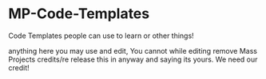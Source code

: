 # MP-Code-Templates
Code Templates people can use to learn or other things!

anything here you may use and edit, You cannot while editing remove Mass Projects credits/re release this in anyway and saying its yours. We need our credit!
